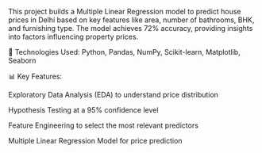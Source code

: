 This project builds a Multiple Linear Regression model to predict house prices in Delhi based on key features like area, number of bathrooms, BHK, and furnishing type. The model achieves 72% accuracy, providing insights into factors influencing property prices.

🚀 Technologies Used: Python, Pandas, NumPy, Scikit-learn, Matplotlib, Seaborn

📊 Key Features:

Exploratory Data Analysis (EDA) to understand price distribution

Hypothesis Testing at a 95% confidence level

Feature Engineering to select the most relevant predictors

Multiple Linear Regression Model for price prediction
